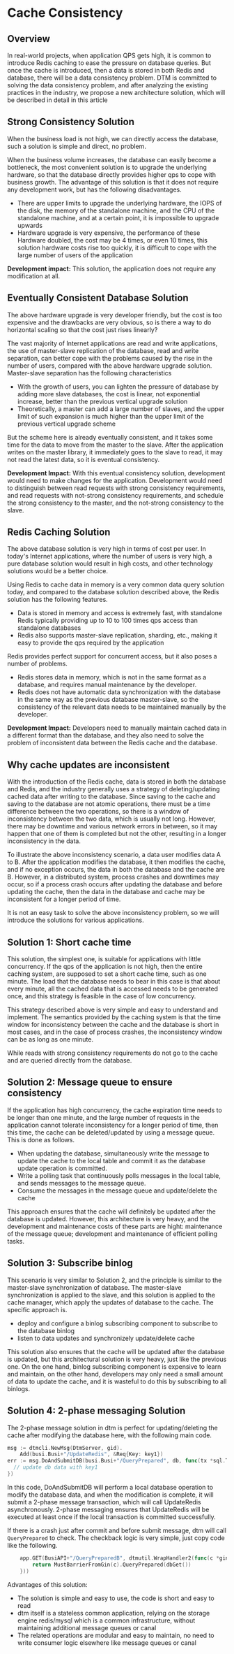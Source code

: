 # Cache Consistency

## Overview
In real-world projects, when application QPS gets high, it is common to introduce Redis caching to ease the pressure on database queries. But once the cache is introduced, then a data is stored in both Redis and database, there will be a data consistency problem. DTM is committed to solving the data consistency problem, and after analyzing the existing practices in the industry, we propose a new architecture solution, which will be described in detail in this article

## Strong Consistency Solution
When the business load is not high, we can directly access the database, such a solution is simple and direct, no problem.

When the business volume increases, the database can easily become a bottleneck, the most convenient solution is to upgrade the underlying hardware, so that the database directly provides higher qps to cope with business growth. The advantage of this solution is that it does not require any development work, but has the following disadvantages.
- There are upper limits to upgrade the underlying hardware, the IOPS of the disk, the memory of the standalone machine, and the CPU of the standalone machine, and at a certain point, it is impossible to upgrade upwards
- Hardware upgrade is very expensive, the performance of these Hardware doubled, the cost may be 4 times, or even 10 times, this solution hardware costs rise too quickly, it is difficult to cope with the large number of users of the application

**Development impact:** This solution, the application does not require any modification at all.

## Eventually Consistent Database Solution
The above hardware upgrade is very developer friendly, but the cost is too expensive and the drawbacks are very obvious, so is there a way to do horizontal scaling so that the cost just rises linearly?

The vast majority of Internet applications are read and write applications, the use of master-slave replication of the database, read and write separation, can better cope with the problems caused by the rise in the number of users, compared with the above hardware upgrade solution. Master-slave separation has the following characteristics
- With the growth of users, you can lighten the pressure of database by adding more slave databases, the cost is linear, not exponential increase, better than the previous vertical upgrade solution
- Theoretically, a master can add a large number of slaves, and the upper limit of such expansion is much higher than the upper limit of the previous vertical upgrade scheme

But the scheme here is already eventually consistent, and it takes some time for the data to move from the master to the slave. After the application writes on the master library, it immediately goes to the slave to read, it may not read the latest data, so it is eventual consistency.

**Development Impact:** With this eventual consistency solution, development would need to make changes for the application. Development would need to distinguish between read requests with strong consistency requirements, and read requests with not-strong consistency requirements, and schedule the strong consistency to the master, and the not-strong consistency to the slave.

## Redis Caching Solution
The above database solution is very high in terms of cost per user. In today's Internet applications, where the number of users is very high, a pure database solution would result in high costs, and other technology solutions would be a better choice.

Using Redis to cache data in memory is a very common data query solution today, and compared to the database solution described above, the Redis solution has the following features.
- Data is stored in memory and access is extremely fast, with standalone Redis typically providing up to 10 to 100 times qps access than standalone databases
- Redis also supports master-slave replication, sharding, etc., making it easy to provide the qps required by the application

Redis provides perfect support for concurrent access, but it also poses a number of problems.
- Redis stores data in memory, which is not in the same format as a database, and requires manual maintenance by the developer.
- Redis does not have automatic data synchronization with the database in the same way as the previous database master-slave, so the consistency of the relevant data needs to be maintained manually by the developer.

**Development Impact:** Developers need to manually maintain cached data in a different format than the database, and they also need to solve the problem of inconsistent data between the Redis cache and the database.

## Why cache updates are inconsistent
With the introduction of the Redis cache, data is stored in both the database and Redis, and the industry generally uses a strategy of deleting/updating cached data after writing to the database. Since saving to the cache and saving to the database are not atomic operations, there must be a time difference between the two operations, so there is a window of inconsistency between the two data, which is usually not long. However, there may be downtime and various network errors in between, so it may happen that one of them is completed but not the other, resulting in a longer inconsistency in the data.

To illustrate the above inconsistency scenario, a data user modifies data A to B. After the application modifies the database, it then modifies the cache, and if no exception occurs, the data in both the database and the cache are B. However, in a distributed system, process crashes and downtimes may occur, so if a process crash occurs after updating the database and before updating the cache, then the data in the database and cache may be inconsistent for a longer period of time.

It is not an easy task to solve the above inconsistency problem, so we will introduce the solutions for various applications.

## Solution 1: Short cache time
This solution, the simplest one, is suitable for applications with little concurrency. If the qps of the application is not high, then the entire caching system, are supposed to set a short cache time, such as one minute. The load that the database needs to bear in this case is that about every minute, all the cached data that is accessed needs to be generated once, and this strategy is feasible in the case of low concurrency.

This strategy described above is very simple and easy to understand and implement. The semantics provided by the caching system is that the time window for inconsistency between the cache and the database is short in most cases, and in the case of process crashes, the inconsistency window can be as long as one minute.

While reads with strong consistency requirements do not go to the cache and are queried directly from the database.

## Solution 2: Message queue to ensure consistency
If the application has high concurrency, the cache expiration time needs to be longer than one minute, and the large number of requests in the application cannot tolerate inconsistency for a longer period of time, then this time, the cache can be deleted/updated by using a message queue. This is done as follows.
- When updating the database, simultaneously write the message to update the cache to the local table and commit it as the database update operation is committed.
- Write a polling task that continuously polls messages in the local table, and sends messages to the message queue.
- Consume the messages in the message queue and update/delete the cache

This approach ensures that the cache will definitely be updated after the database is updated. However, this architecture is very heavy, and the development and maintenance costs of these parts are hight: maintenance of the message queue; development and maintenance of efficient polling tasks.

## Solution 3: Subscribe binlog
This scenario is very similar to Solution 2, and the principle is similar to the master-slave synchronization of database. The master-slave synchronization is applied to the slave, and this solution is applied to the cache manager, which apply the updates of database to the cache. The specific approach is.
- deploy and configure a binlog subscribing component to subscribe to the database binlog
- listen to data updates and synchronizely update/delete cache

This solution also ensures that the cache will be updated after the database is updated, but this architectural solution is very heavy, just like the previous one. On the one hand, binlog subscribing component is expensive to learn and maintain, on the other hand, developers may only need a small amount of data to update the cache, and it is wasteful to do this by subscribing to all binlogs.

## Solution 4: 2-phase messaging Solution
The 2-phase message solution in dtm is perfect for updating/deleting the cache after modifying the database here, with the following main code.

``` Go
msg := dtmcli.NewMsg(DtmServer, gid).
	Add(busi.Busi+"/UpdateRedis", &Req{Key: key1})
err := msg.DoAndSubmitDB(busi.Busi+"/QueryPrepared", db, func(tx *sql.Tx) error {
  // update db data with key1
})
```

In this code, DoAndSubmitDB will perform a local database operation to modify the database data, and when the modification is complete, it will submit a 2-phase message transaction, which will call UpdateRedis asynchronously. 2-phase messaging ensures that UpdateRedis will be executed at least once if the local transaction is committed successfully.

If there is a crash just after commit and before submit message, dtm will call `QueryPrepared` to check. The checkback logic is very simple, just copy code like the following.
``` Go
	app.GET(BusiAPI+"/QueryPreparedB", dtmutil.WrapHandler2(func(c *gin.Context) interface{} {
		return MustBarrierFromGin(c).QueryPrepared(dbGet())
	}))
```

Advantages of this solution:
- The solution is simple and easy to use, the code is short and easy to read
- dtm itself is a stateless common application, relying on the storage engine redis/mysql which is a common infrastructure, without maintaining additional message queues or canal
- The related operations are modular and easy to maintain, no need to write consumer logic elsewhere like message queues or canal

